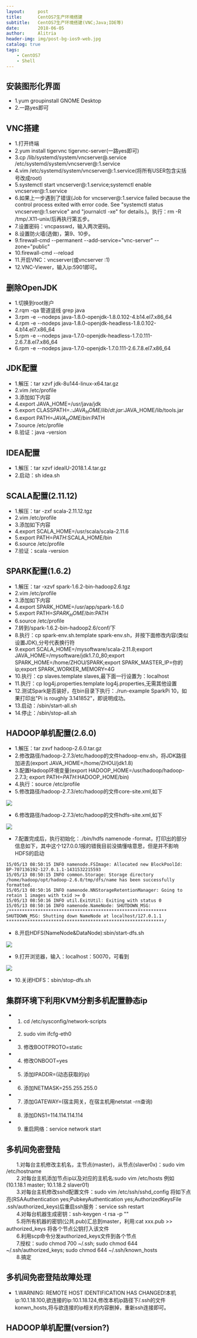 ```yaml
---
layout:     post
title:      CentOS7生产环境搭建
subtitle:   CentOS7生产环境搭建(VNC;Java;IDE等)
date:       2018-06-05
author:     Alitria
header-img: img/post-bg-ios9-web.jpg
catalog: true
tags:
    - CentOS7
    - Shell
---
```


## 安装图形化界面  

- 1.yum groupinstall GNOME Desktop
- 2.一路yes即可

## VNC搭建  

- 1.打开终端
- 2.yum install tigervnc tigervnc-server(一路yes即可)
- 3.cp /lib/systemd/system/vncserver@.service /etc/systemd/system/vncserver@:1.service
- 4.vim /etc/systemd/system/vncserver@:1.service(将所有USER包含尖括号改成root)  
- 5.systemctl start vncserver@:1.service;systemctl enable vncserver@:1.service  
- 6.如果上一步遇到了错误(Job for vncserver@:1.service failed because the control process exited with error code. See 
"systemctl status vncserver@:1.service" and "journalctl -xe" for details.)。执行：rm -R /tmp/.X11-unix/后再执行第五步。
- 7.设置密码：vncpasswd，输入两次密码。
- 8.设置防火墙(选做)，第9、10步。
- 9.firewall-cmd --permanent --add-service="vnc-server" --zone="public"
- 10.firewall-cmd --reload
- 11.开启VNC：vncserver(或vncserver :1)
- 12.VNC-Viewer，输入ip:5901即可。

## 删除OpenJDK

- 1.切换到root账户
- 2.rqm -qa 管道竖线 grep java
- 3.rpm -e --nodeps java-1.8.0-openjdk-1.8.0.102-4.b14.el7.x86_64
- 4.rpm -e --nodeps java-1.8.0-openjdk-headless-1.8.0.102-4.b14.el7.x86_64
- 5.rpm -e --nodeps java-1.7.0-openjdk-headless-1.7.0.111-2.6.7.8.el7.x86_64
- 6.rpm -e --nodeps java-1.7.0-openjdk-1.7.0.111-2.6.7.8.el7.x86_64

## JDK配置

- 1.解压：tar xzvf jdk-8u144-linux-x64.tar.gz
- 2.vim /etc/profile
- 3.添加如下内容
- 4.export JAVA_HOME=/usr/java/jdk
- 5.export CLASSPATH=.:$JAVA_HOME/lib/dt.jar:$JAVA_HOME/lib/tools.jar
- 6.export PATH=$JAVA_HOME/bin:$PATH
- 7.source /etc/profile
- 8.验证：java -version


## IDEA配置

- 1.解压：tar xzvf ideaIU-2018.1.4.tar.gz
- 2.启动：sh idea.sh


## SCALA配置(2.11.12)

- 1.解压：tar -zxf scala-2.11.12.tgz
- 2.vim /etc/profile
- 3.添加如下内容
- 4.export SCALA_HOME=/usr/scala/scala-2.11.6
- 5.export PATH=$PATH:$SCALA_HOME/bin
- 6.source /etc/profile
- 7.验证：scala -version

## SPARK配置(1.6.2)

- 1.解压：tar -xzvf spark-1.6.2-bin-hadoop2.6.tgz
- 2.vim /etc/profile
- 3.添加如下内容
- 4.export SPARK_HOME=/usr/app/spark-1.6.0 
- 5.export PATH=$SPARK_HOME/bin:$PATH
- 6.source /etc/profile
- 7.转到/spark-1.6.2-bin-hadoop2.6/conf/下
- 8.执行：cp spark-env.sh.template spark-env.sh，并按下面修改内容(类似设置JDK),分号代表换行符
- 9.export SCALA_HOME=/mysoftware/scala-2.11.8;export JAVA_HOME=/mysoftware/jdk1.7.0_80;export SPARK_HOME=/home/ZHOU/SPARK;export SPARK_MASTER_IP=你的ip;export SPARK_WORKER_MEMORY=4G
- 10.执行：cp slaves.template slaves,最下面一行设置为：localhost
- 11.执行：cp log4j.properties.template log4j.properties,无需其他设置
- 12.测试Spark是否装好，在bin目录下执行：./run-example SparkPi 10，如果打印出"Pi is roughly 3.141852"，即说明成功。
- 13.启动：/sbin/start-all.sh
- 14.停止：/sbin/stop-all.sh

## HADOOP单机配置(2.6.0)

- 1.解压：tar zxvf hadoop-2.6.0.tar.gz
- 2.修改路径/hadoop-2.7.3/etc/hadoop的文件hadoop-env.sh，将JDK路径加进去(export JAVA_HOME=/home/ZHOU/jdk1.8)
- 3.配置Hadoop环境变量(export HADOOP_HOME=/usr/hadoop/hadoop-2.7.3; export PATH=$PATH:$HADOOP_HOME/bin)
- 4.执行：source /etc/profile
- 5.修改路径/hadoop-2.7.3/etc/hadoop的文件core-site.xml,如下  

![](http://ww1.sinaimg.cn/large/005L0VzSly1fs2o5egqi1j30ei07g0t4.jpg)  

- 6.修改路径/hadoop-2.7.3/etc/hadoop的文件hdfs-site.xml,如下  

![](http://ww1.sinaimg.cn/large/005L0VzSly1fs2o7l4vvtj30k708swf2.jpg)  

- 7.配置完成后，执行初始化：./bin/hdfs namenode -format，打印出的部分信息如下，其中这个127.0.0.1报的错我目前没搞懂啥意思，但是并不影响HDFS的启动  

```
15/05/13 08:50:15 INFO namenode.FSImage: Allocated new BlockPoolId: BP-707136192-127.0.1.1-1431532215593
15/05/13 08:50:15 INFO common.Storage: Storage directory /home/hadoop/opt/hadoop-2.6.0/tmp/dfs/name has been successfully formatted.
15/05/13 08:50:16 INFO namenode.NNStorageRetentionManager: Going to retain 1 images with txid >= 0
15/05/13 08:50:16 INFO util.ExitUtil: Exiting with status 0
15/05/13 08:50:16 INFO namenode.NameNode: SHUTDOWN_MSG: 
/************************************************************
SHUTDOWN_MSG: Shutting down NameNode at localhost/127.0.1.1
************************************************************/
```  
  
  
- 8.开启HDFS(NameNode&DataNode):sbin/start-dfs.sh  

![](http://ww1.sinaimg.cn/large/005L0VzSgy1fs2odyrlodj309a042jrg.jpg)  

- 9.打开浏览器，输入：localhost：50070，可看到  

![](http://ww1.sinaimg.cn/large/005L0VzSgy1fs2ohru52ej30rz0cpmxp.jpg)  

- 10.关闭HDFS：sbin/stop-dfs.sh

## 集群环境下利用KVM分割多机配置静态ip

- 1. cd /etc/sysconfig/network-scripts
- 2. sudo vim ifcfg-eth0
- 3. 修改BOOTPROTO=static
- 4. 修改ONBOOT=yes
- 5. 添加IPADDR=(动态获取的ip)
- 6. 添加NETMASK=255.255.255.0
- 7. 添加GATEWAY=(宿主网关，在宿主机用netstat -rn查询)
- 8. 添加DNS1=114.114.114.114
- 9. 重启网络：service network start

## 多机间免密登陆

&emsp;&emsp;1.对每台主机修改主机名，主节点(master)，从节点(slaver0x)：sudo vim /etc/hostname  
&emsp;&emsp;2.对每台主机添加节点ip以及对应的主机名:sudo vim /etc/hosts 例如(10.1.18.1 master; 10.1.18.2 slaver01)  
&emsp;&emsp;3.对每台主机修改sshd配置文件：sudo vim /etc/ssh/sshd_config 将如下点亮(RSAAuthentication yes;PubkeyAuthentication yes;AuthorizedKeysFile      .ssh/authorized_keys)后重启ssh服务：service ssh restart  
&emsp;&emsp;4.对每台机器生成密钥：ssh-keygen -t rsa -p ""  
&emsp;&emsp;5.将所有机器的密钥(公共.pub)汇总到master，利用:cat xxx.pub >> authorized_keys 将各个节点公钥打入该文件  
&emsp;&emsp;6.利用scp命令分发authorized_keys文件到各个节点  
&emsp;&emsp;7.授权：sudo chmod 700 ~/.ssh; sudo chmod 644 ~/.ssh/authorized_keys; sudo chmod 644 ~/.ssh/known_hosts  
&emsp;&emsp;8.搞定  

## 多机间免密登陆故障处理

- 1.WARNING: REMOTE HOST IDENTIFICATION HAS CHANGED!本机ip:10.1.18.100,欲连接的ip:10.1.18.124,修改本机ip路径下/.ssh的文件konwn_hosts,将与欲连接的ip相关的内容删掉，重新ssh连接即可。

## HADOOP单机配置(version?)


